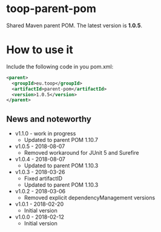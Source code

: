 # toop-parent-pom

Shared Maven parent POM.
The latest version is **1.0.5**.

# How to use it
Include the following code in you pom.xml:

```xml
<parent>
  <groupId>eu.toop</groupId>
  <artifactId>parent-pom</artifactId>
  <version>1.0.5</version>
</parent>
```

## News and noteworthy

* v1.1.0 - work in progress
    * Updated to parent POM 1.10.7
* v1.0.5 - 2018-08-07
    * Removed workaround for JUnit 5 and Surefire
* v1.0.4 - 2018-08-07
    * Updated to parent POM 1.10.3
* v1.0.3 - 2018-03-26
    * Fixed artifactID
    * Updated to parent POM 1.10.3
* v1.0.2 - 2018-03-06
    * Removed explicit dependencyManagement versions
* v1.0.1 - 2018-02-20
    * Initial version
* v1.0.0 - 2018-02-12
    * Initial version
 